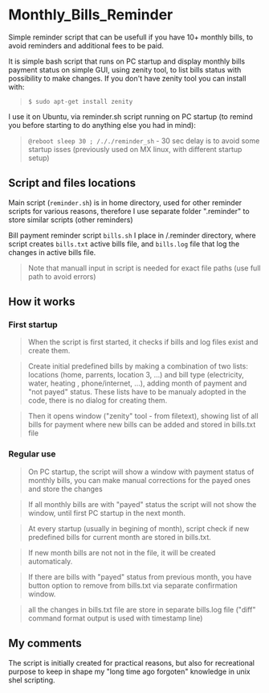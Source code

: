 # Monthly_Bills_Reminder
Simple reminder script that can be usefull if you have 10+ monthly bills, to avoid reminders and additional fees to be paid.

It is simple bash script that runs on PC startup and display monthly bills payment status on simple GUI, using zenity tool, to list bills status with possibility to make changes.
If  you don't have zenity tool you can install with:
> ``` $ sudo apt-get install zenity ```

I use it on Ubuntu, via reminder.sh script running on PC startup (to remind you before starting to do anything else you had in mind): 
> ``` @reboot sleep 30 ; /././reminder_sh ``` - 30 sec delay is to avoid some startup isses (previously used on MX linux, with different startup setup)

## Script and files locations
Main script (```reminder.sh```) is in home directory, used for other reminder scripts for various reasons, therefore I use separate folder ".reminder" to store similar scripts (other reminders)

Bill payment reminder script ```bills.sh``` I place in /.reminder directory, where script creates ```bills.txt``` active bills file,  and ```bills.log``` file that log the changes in active bills file. 

> Note that manuall input in script is needed for exact file paths (use full path to avoid errors)


## How it works

### First startup
> When the script is first started, it checks if bills and log files exist and create them.

> Create initial predefined bills by making a combination of two lists: locations (home, parrents, location 3, ...)  and bill type (electricity, water, heating , phone/internet, ...), adding month of payment and "not payed" status. These lists have to be manualy adopted in the code, there is no dialog for creating them.

> Then it opens window ("zenity" tool - from filetext), showing list of all bills for payment where new bills can be added and stored in bills.txt file

### Regular use
> On PC startup, the script will show a window with payment status of monthly bills, you can make manual corrections for the payed ones and store the changes

> If all monthly bills are with "payed" status the script will not show the window, until first PC startup in the next month. 

> At every startup (usually in begining of month), script check if new predefined bills for current month are stored in bills.txt. 

> If new month bills are not not in the file, it will be created automaticaly.

> If there are bills with "payed" status from previous month, you have button option to remove from bills.txt via separate confirmation window.

> all the changes in bills.txt file are store in separate bills.log file ("diff" command format output is used with timestamp line)

## My comments
The script is initially created for practical reasons, but also for recreational purpose to keep in shape my "long time ago forgoten" knowledge in unix shel scripting.

